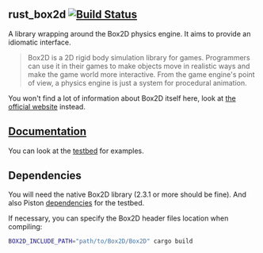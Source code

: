## rust_box2d [![Build Status](https://travis-ci.org/Bastacyclop/rust_box2d.svg?branch=master)](https://travis-ci.org/Bastacyclop/rust_box2d)

A library wrapping around the Box2D physics engine. It aims to provide an idiomatic interface.

> Box2D is a 2D rigid body simulation library for games. Programmers can use it in their games to make objects move in realistic ways and make the game world more interactive. From the game engine's point of view, a physics engine is just a system for procedural animation.

You won't find a lot of information about Box2D itself here, look at [the official website](http://box2d.org/)
instead.

## [Documentation](https://bastacyclop.github.io/rust_box2d/wrapped2d/)

You can look at the [testbed](testbed) for examples.

## Dependencies

You will need the native Box2D library (2.3.1 or more should be fine). And also Piston [dependencies](https://github.com/PistonDevelopers/Piston-Tutorials/tree/master/getting-started) for the testbed.

If necessary, you can specify the Box2D header files location when compiling:

~~~~sh
BOX2D_INCLUDE_PATH="path/to/Box2D/Box2D" cargo build
~~~~
